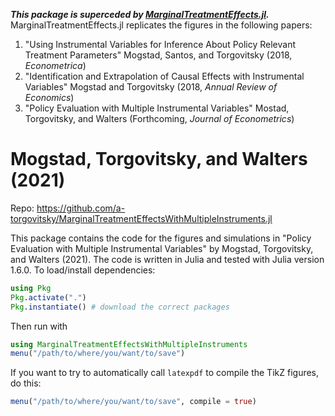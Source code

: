 ***This package is superceded by [MarginalTreatmentEffects.jl](https://github.com/a-torgovitsky/MarginalTreatmentEffects.jl).***
MarginalTreatmentEffects.jl replicates the figures in the following papers:

1. "Using Instrumental Variables for Inference About Policy Relevant Treatment Parameters"
    Mogstad, Santos, and Torgovitsky (2018, _Econometrica_)
2. "Identification and Extrapolation of Causal Effects with Instrumental Variables"
    Mogstad and Torgovitsky (2018, _Annual Review of Economics_)
3. "Policy Evaluation with Multiple Instrumental Variables"
    Mostad, Torgovitsky, and Walters (Forthcoming, _Journal of Econometrics_)

# Mogstad, Torgovitsky, and Walters (2021)

Repo: https://github.com/a-torgovitsky/MarginalTreatmentEffectsWithMultipleInstruments.jl

This package contains the code for the figures and simulations in "Policy Evaluation with Multiple Instrumental Variables" by Mogstad, Torgovitsky, and Walters (2021).
The code is written in Julia and tested with Julia version 1.6.0.
To load/install dependencies:
```julia
using Pkg
Pkg.activate(".")
Pkg.instantiate() # download the correct packages
```
Then run with
```julia
using MarginalTreatmentEffectsWithMultipleInstruments
menu("/path/to/where/you/want/to/save")
```
If you want to try to automatically call `latexpdf` to compile the TikZ figures, do this:
```julia
menu("/path/to/where/you/want/to/save", compile = true)
```
